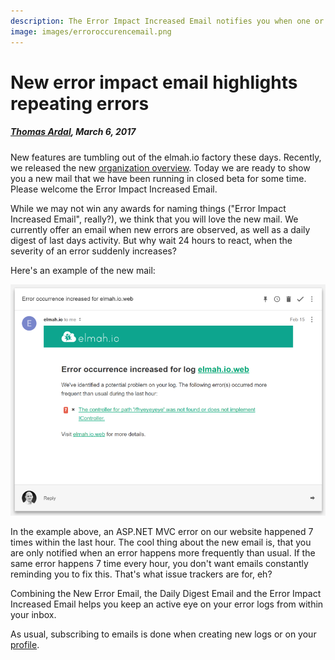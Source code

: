 ```yaml
---
description: The Error Impact Increased Email notifies you when one or more errors happen more frequently than usual.
image: images/erroroccurencemail.png
---
```


# New error impact email highlights repeating errors

##### [Thomas Ardal](http://elmah.io/about/), March 6, 2017

New features are tumbling out of the elmah.io factory these days. Recently, we released the new [organization overview](https://blog.elmah.io/monitoring-all-logs-with-the-new-overview/). Today we are ready to show you a new mail that we have been running in closed beta for some time. Please welcome the Error Impact Increased Email.

While we may not win any awards for naming things ("Error Impact Increased Email", really?), we think that you will love the new mail. We currently offer an email when new errors are observed, as well as a daily digest of last days activity. But why wait 24 hours to react, when the severity of an error suddenly increases?

Here's an example of the new mail:

![Error Occurrence Increased Email](images/erroroccurencemail.png)

In the example above, an ASP.NET MVC error on our website happened 7 times within the last hour. The cool thing about the new email is, that you are only notified when an error happens more frequently than usual. If the same error happens 7 time every hour, you don't want emails constantly reminding you to fix this. That's what issue trackers are for, eh?

Combining the New Error Email, the Daily Digest Email and the Error Impact Increased Email helps you keep an active eye on your error logs from within your inbox.

As usual, subscribing to emails is done when creating new logs or on your [profile](https://elmah.io/profile#emails).